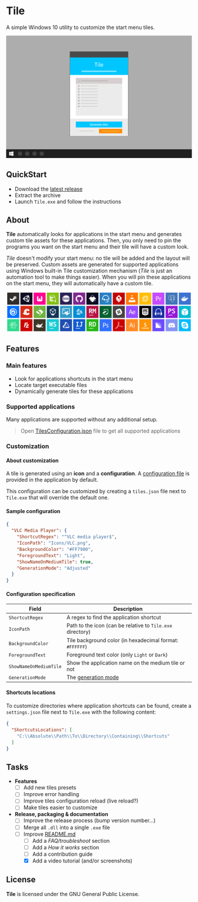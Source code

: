 # Tile

A simple Windows 10 utility to customize the start menu tiles.

![Tile demonstration](./Tile/resources/dist/tile-demo.gif)

## QuickStart

- Download the [latest release](https://github.com/GaelGirodon/Tile/releases)
- Extract the archive
- Launch `Tile.exe` and follow the instructions

## About

**Tile** automatically looks for applications in the start menu
and generates custom tile assets for these applications.
Then, you only need to pin the programs you want on the start menu
and their tile will have a custom look.

*Tile* doesn't modify your start menu: no tile will be added and the layout
will be preserved. Custom assets are generated for supported applications
using Windows built-in Tile customization mechanism
(*Tile* is just an automation tool to make things easier).
When you will pin these applications on the start menu, they will
automatically have a custom tile.

![Tile demonstration](./Tile/resources/dist/mosaic-tiles.png)

## Features

### Main features

- Look for applications shortcuts in the start menu
- Locate target executable files
- Dynamically generate tiles for these applications

### Supported applications

Many applications are supported without any additional setup.

> Open [TilesConfiguration.json](Tile/Tile.Core/Resources/TilesConfiguration.json)
> file to get all supported applications

### Customization

#### About customization

A tile is generated using an **icon** and a **configuration**.
A [configuration file](Tile/Tile.Core/Resources/TilesConfiguration.json)
is provided in the application by default.

This configuration can be customized by creating a `tiles.json` file
next to `Tile.exe` that will override the default one.

#### Sample configuration

```json
{
  "VLC Media Player": {
    "ShortcutRegex": "^VLC media player$",
    "IconPath": "Icons/VLC.png",
    "BackgroundColor": "#FF7900",
    "ForegroundText": "Light",
    "ShowNameOnMediumTile": true,
    "GenerationMode": "Adjusted"
  }
}
```

#### Configuration specification

| Field                  | Description                                                        |
| ---------------------- | ------------------------------------------------------------------ |
| `ShortcutRegex`        | A regex to find the application shortcut                           |
| `IconPath`             | Path to the icon (can be relative to `Tile.exe` directory)         |
| `BackgroundColor`      | Tile background color (in hexadecimal format: `#FFFFFF`)           |
| `ForegroundText`       | Foreground text color (only `Light` or `Dark`)                     |
| `ShowNameOnMediumTile` | Show the application name on the medium tile or not                |
| `GenerationMode`       | The [generation mode](Tile/Tile.Core/Config/TileGenerationMode.cs) |

#### Shortcuts locations

To customize directories where application shortcuts can be found,
create a `settings.json` file next to `Tile.exe` with the following content:

```json
{
  "ShortcutsLocations": [
    "C:\\Absolute\\Path\\To\\Directory\\Containing\\Shortcuts"
  ]
}
```

## Tasks

- **Features**
  - [ ] Add new tiles presets
  - [ ] Improve error handling
  - [ ] Improve tiles configuration reload (live reload?)
  - [ ] Make tiles easier to customize
- **Release, packaging & documentation**  
  - [ ] Improve the release process (bump version number...)
  - [ ] Merge all `.dll` into a single `.exe` file
  - [ ] Improve [README.md](README.md)
    - [ ] Add a _FAQ/troubleshoot_ section
    - [ ] Add a _How it works_ section
    - [ ] Add a contribution guide
    - [X] Add a video tutorial (and/or screenshots)

## License

**Tile** is licensed under the GNU General Public License.
